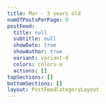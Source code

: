```yaml
---
title: Mar - 3 years old
numOfPostsPerPage: 0
postFeed:
  title: null
  subtitle: null
  showDate: true
  showAuthor: true
  variant: variant-d
  colors: colors-a
  actions: []
topSections: []
bottomSections: []
layout: PostFeedCategoryLayout
---
```


